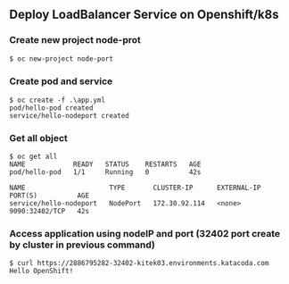 ## Deploy LoadBalancer Service on Openshift/k8s

### Create new project node-prot
```bash
$ oc new-project node-port  
```
### Create pod and service
```
$ oc create -f .\app.yml
pod/hello-pod created
service/hello-nodeport created
```
### Get all object
```
$ oc get all 
NAME            READY   STATUS    RESTARTS   AGE
pod/hello-pod   1/1     Running   0          42s

NAME                     TYPE       CLUSTER-IP      EXTERNAL-IP   PORT(S)          AGE
service/hello-nodeport   NodePort   172.30.92.114   <none>        9090:32402/TCP   42s
```

### Access application using nodeIP and port (32402 port create by cluster in previous command)
```
$ curl https://2886795282-32402-kitek03.environments.katacoda.com
Hello OpenShift!
```